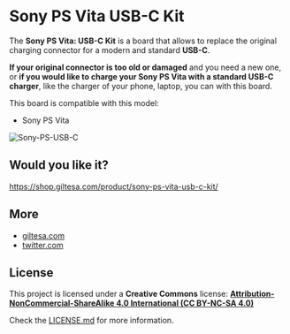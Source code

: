# Sony PS Vita USB-C Kit

The **Sony PS Vita: USB-C Kit** is a board that allows to replace the original charging connector for a modern and standard **USB-C**.

**If your original connector is too old or damaged** and you need a new one, or **if you would like to charge your Sony PS Vita with a standard USB-C charger**, like the charger of your phone, laptop, you can with this board.

This board is compatible with this model:

*   Sony PS Vita

![Sony-PS-USB-C](https://raw.githubusercontent.com/giltesa/Sony-PS-Vita-USB-C-Kit/master/4.%20Photos/Sony-PS-Vita-v1.0.jpg)


## Would you like it?

https://shop.giltesa.com/product/sony-ps-vita-usb-c-kit/


## More

- [giltesa.com](https://giltesa.com "giltesa.com")
- [twitter.com](https://twitter.com/giltesa "twitter.com")


## License

This project is licensed under a **Creative Commons** license:
**[Attribution-NonCommercial-ShareAlike 4.0 International (CC BY-NC-SA 4.0) ](https://creativecommons.org/licenses/by-nc-sa/4.0/)**

Check the [LICENSE.md](LICENSE.md) for more information.